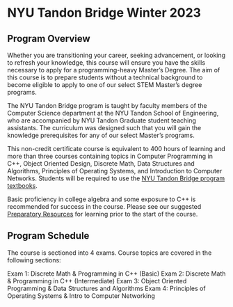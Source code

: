 # NYU Tandon Bridge Winter 2023

## Program Overview

Whether you are transitioning your career, seeking advancement, or looking to refresh your knowledge, this course will ensure you have the skills necessary to apply for a programming-heavy Master’s Degree. The aim of this course is to prepare students without a technical background to become eligible to apply to one of our select STEM Master’s degree programs.

The NYU Tandon Bridge program is taught by faculty members of the Computer Science department at the NYU Tandon School of Engineering, who are accompanied by NYU Tandon Graduate student teaching assistants. The curriculum was designed such that you will gain the knowledge prerequisites for any of our select Master’s programs.

This non-credit certificate course is equivalent to 400 hours of learning and more than three courses containing topics in Computer Programming in C++, Object Oriented Design, Discrete Math, Data Structures and Algorithms, Principles of Operating Systems, and Introduction to Computer Networks. Students will be required to use the [NYU Tandon Bridge program textbooks](https://engineering.nyu.edu/academics/programs/nyu-tandon-bridge/preparatory-resources).

Basic proficiency in college algebra and some exposure to C++ is recommended for success in the course. Please see our suggested [Preparatory Resources](https://engineering.nyu.edu/academics/programs/nyu-tandon-bridge/preparatory-resources) for learning prior to the start of the course.

## Program Schedule

The course is sectioned into 4 exams. Course topics are covered in the following sections: 

Exam 1: Discrete Math & Programming in C++ (Basic)
Exam 2: Discrete Math & Programming in C++ (Intermediate)
Exam 3: Object Oriented Programming & Data Structures and Algorithms
Exam 4: Principles of Operating Systems & Intro to Computer Networking

